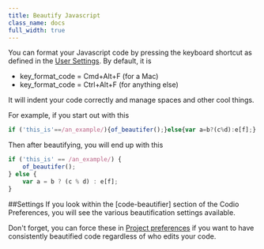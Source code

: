 ```yaml
---
title: Beautify Javascript
class_name: docs
full_width: true
---
```


You can format your Javascript code by pressing the keyboard shortcut as defined in the [User Settings](/docs/ide/customization/codio-prefs). By default, it is

- key_format_code = Cmd+Alt+F (for a Mac)
- key_format_code = Ctrl+Alt+F (for anything else)

It will indent your code correctly and manage spaces and other cool things.

For example, if you start out with this

```js
if ('this_is'==/an_example/){of_beautifer();}else{var a=b?(c%d):e[f];}
```

Then after beautifying, you will end up with this

```js
if ('this_is' == /an_example/) {
    of_beautifer();
} else {
    var a = b ? (c % d) : e[f];
}
```

##Settings
If you look within the [code-beautifier] section of the Codio Preferences, you will see the various beautification settings available.

Don't forget, you can force these in [Project preferences](/docs/ide/customization/project-prefs) if you want to have consistently beautified code regardless of who edits your code.
